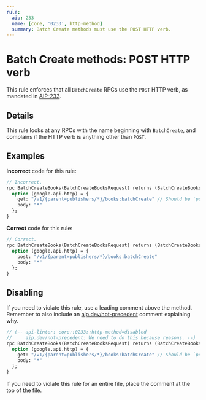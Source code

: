```yaml
---
rule:
  aip: 233
  name: [core, '0233', http-method]
  summary: Batch Create methods must use the POST HTTP verb.
---
```


# Batch Create methods: POST HTTP verb

This rule enforces that all `BatchCreate` RPCs use the `POST` HTTP verb, as
mandated in [AIP-233][].

## Details

This rule looks at any RPCs with the name beginning with `BatchCreate`, and
complains if the HTTP verb is anything other than `POST`.

## Examples

**Incorrect** code for this rule:

```proto
// Incorrect.
rpc BatchCreateBooks(BatchCreateBooksRequest) returns (BatchCreateBooksResponse) {
  option (google.api.http) = {
    get: "/v1/{parent=publishers/*}/books:batchCreate" // Should be `post:`.
    body: "*"
  };
}
```

**Correct** code for this rule:

```proto
// Correct.
rpc BatchCreateBooks(BatchCreateBooksRequest) returns (BatchCreateBooksResponse) {
  option (google.api.http) = {
    post: "/v1/{parent=publishers/*}/books:batchCreate"
    body: "*"
  };
}
```

## Disabling

If you need to violate this rule, use a leading comment above the method.
Remember to also include an [aip.dev/not-precedent][] comment explaining why.

```proto
// (-- api-linter: core::0233::http-method=disabled
//     aip.dev/not-precedent: We need to do this because reasons. --)
rpc BatchCreateBooks(BatchCreateBooksRequest) returns (BatchCreateBooksResponse) {
  option (google.api.http) = {
    get: "/v1/{parent=publishers/*}/books:batchCreate" // Should be `post:`.
    body: "*"
  };
}
```

If you need to violate this rule for an entire file, place the comment at the
top of the file.

[aip-233]: https://aip.dev/233
[aip.dev/not-precedent]: https://aip.dev/not-precedent

